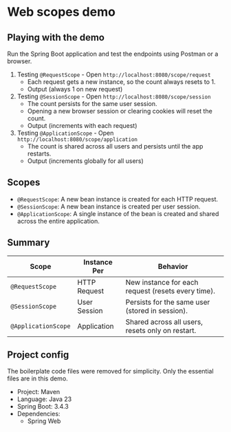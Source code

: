 # Web scopes demo

## Playing with the demo

Run the Spring Boot application and test the endpoints using Postman or a browser.

1. Testing `@RequestScope` - Open `http://localhost:8080/scope/request`
   - Each request gets a new instance, so the count always resets to 1.
   - Output (always 1 on new request)
2. Testing `@SessionScope` - Open `http://localhost:8080/scope/session`
   - The count persists for the same user session.
   - Opening a new browser session or clearing cookies will reset the count.
   - Output (increments with each request)
3. Testing `@ApplicationScope` - Open `http://localhost:8080/scope/application`
   - The count is shared across all users and persists until the app restarts.
   - Output (increments globally for all users)

## Scopes

- `@RequestScope`: A new bean instance is created for each HTTP request.
- `@SessionScope`: A new bean instance is created per user session.
- `@ApplicationScope`: A single instance of the bean is created and shared across the entire application.

## Summary

| Scope               | Instance Per | Behavior                                           |
| ------------------- | ------------ | -------------------------------------------------- |
| `@RequestScope`     | HTTP Request | New instance for each request (resets every time). |
| `@SessionScope`     | User Session | Persists for the same user (stored in session).    |
| `@ApplicationScope` | Application  | Shared across all users, resets only on restart.   |

## Project config

The boilerplate code files were removed for simplicity. Only the essential files are in this demo.

- Project: Maven
- Language: Java 23
- Spring Boot: 3.4.3
- Dependencies:
  - Spring Web
